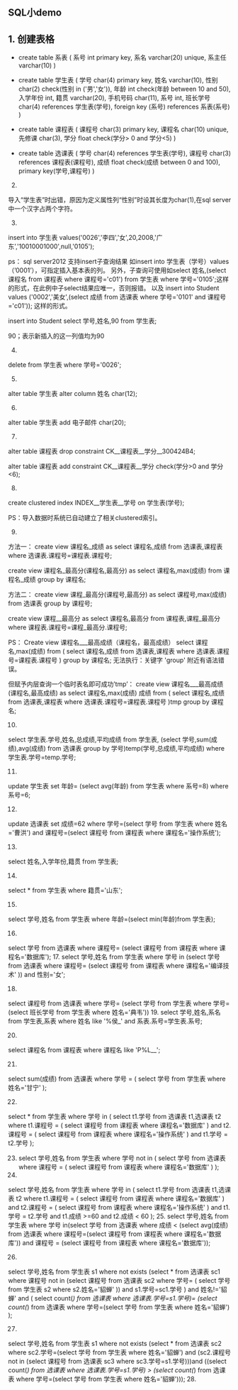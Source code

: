 ## SQL小demo
## 1. 创建表格
- create table 系表
(
系号 int primary key,
系名 varchar(20) unique,
系主任 varchar(10) 
)

- create table 学生表
(
学号 char(4) primary key,
姓名 varchar(10),
性别 char(2) check(性别 in ('男','女')), 
年龄 int check(年龄 between 10 and 50),
入学年份 int,
籍贯 varchar(20),
手机号码 char(11),
系号 int,
班长学号 char(4) references 学生表(学号),
foreign key (系号) references 系表(系号) 
) 

- create table 课程表
(
课程号 char(3) primary key,
课程名 char(10) unique,
先修课 char(3),
学分 float check(学分> 0 and 学分<5) 
)

- create table 选课表
(
学号 char(4) references 学生表(学号),
课程号 char(3) references 课程表(课程号),
成绩 float check(成绩 between 0 and 100),
primary key(学号,课程号) 
)

2.
导入“学生表”时出错，原因为定义属性列“性别”时设其长度为char(1),在sql server中一个汉字占两个字符。 

3.
insert
into 学生表
values('0026','李四','女',20,2008,'广东','10010001000',null,'0105');

ps：
sql server2012 支持insert子查询结果
如insert into 学生表（学号）values（’0001’），可指定插入基本表的列。
另外，子查询可使用如select 姓名,(select 课程名 from 课程表 where 课程号='c01') from 学生表 where 学号='0105';这样的形式，在此例中子select结果应唯一，否则报错。
以及
insert 
into Student
values ('0002','美女',(select 成绩 from 选课表 where 学号='0101' and 课程号='c01'));
这样的形式。


insert 
into Student
select 学号,姓名,90 from 学生表;

90；表示新插入的这一列值均为90


4.
delete
from 学生表
where 学号='0026';

5.
alter table 学生表
alter column 姓名 char(12);

6.
alter table 学生表
add 电子邮件 char(20);

7.
alter table 课程表
drop constraint CK__课程表__学分__300424B4;

alter table 课程表
add constraint CK__课程表__学分 check(学分>0 and 学分<6);

8.
create clustered index INDEX__学生表__学号 on 学生表(学号);

PS：导入数据时系统已自动建立了相关clustered索引。


9.
方法一：
create view 课程名_成绩
as
select 课程名,成绩
from 选课表,课程表
where 选课表.课程号=课程表.课程号;


create view 课程名_最高分(课程名,最高分)
as
select 课程名,max(成绩)
from 课程名_成绩
group by 课程名;

方法二：
create view 课程_最高分(课程号,最高分)
as
select 课程号,max(成绩)
from 选课表
group by 课程号;


create view 课程__最高分
as
select 课程名,最高分
from 课程表,课程_最高分
where 课程表.课程号=课程_最高分.课程号;

PS：
Create view 课程名___最高成绩（课程名，最高成绩）
select 课程名,max(成绩)
from
(
select 课程名,成绩
from 选课表,课程表
where 选课表.课程号=课程表.课程号
)
group by 课程名;
无法执行：关键字 'group' 附近有语法错误。

但赋予内层查询一个临时表名即可成功’tmp’：
create view 课程名___最高成绩(课程名,最高成绩)
as
select 课程名,max(成绩) 成绩
from
(
select 课程名,成绩
from 选课表,课程表
where 选课表.课程号=课程表.课程号
)tmp 
group by 课程名;


10.
select 学生表.学号,姓名,总成绩,平均成绩
from 学生表,
(select 学号,sum(成绩),avg(成绩)
from 选课表
group by 学号)temp(学号,总成绩,平均成绩)
where 学生表.学号=temp.学号;

11.
update 学生表
set 年龄= (select avg(年龄)
		   from 学生表
		   where 系号=8)
where 系号=6;

12.
update 选课表
set 成绩=62
where 学号=(select 学号 from 学生表 where 姓名='曹洪') 
	  and 课程号=(select 课程号 from 课程表 where 课程名='操作系统');

13.
select 姓名,入学年份,籍贯 from 学生表;

14.
select * from 学生表 where 籍贯='山东';

15.
select 学号,姓名 from 学生表 where 年龄=(select min(年龄)from 学生表); 

16.
select 学号 from 选课表 where 课程号=  (select 课程号 from 课程表 where 课程名='数据库');
17.
select 学号,姓名 from 学生表 where 学号 in (select 学号 from 选课表 where 课程号= (select 课程号 from 课程表 where 课程名='编译技术' )) and 性别='女';

18.
select 课程号 from 选课表 where 学号= (select 学号 from 学生表  where 学号=(select 班长学号 from 学生表 where 姓名='典韦'))
19.
select 学号,姓名,系名 from 学生表,系表 where 姓名 like '%侯_' and 系表.系号=学生表.系号;

20.
select 课程名 from 课程表 where 课程名 like 'P%L__';

21.
select sum(成绩)
from 选课表
where 学号 = 
			(
			select 学号
			from 学生表
			where 姓名='甘宁'
			);

22.
select *
from 学生表
where 学号 in
			(
			select t1.学号
			from 选课表 t1,选课表 t2
			where t1.课程号 = 
							(
							select 课程号
							from 课程表
							where 课程名='数据库'
							) 
				 and t2.课程号 =
							   (
							   select 课程号
							   from 课程表
							   where 课程名='操作系统'
							   )
			     and t1.学号 = t2.学号
			);

23. select 学号,姓名
from 学生表
where 学号 not in
			(
			select 学号
			from 选课表
			where 课程号 = 
							(
							select 课程号
							from 课程表
							where 课程名='数据库'
							) 
			);
24.
select 学号,姓名
from 学生表
where 学号 in
			(
			select t1.学号
			from 选课表 t1,选课表 t2
			where t1.课程号 = 
							(
							select 课程号
							from 课程表
							where 课程名='数据库'
							) 
				 and t2.课程号 =
							   (
							   select 课程号
							   from 课程表
							   where 课程名='操作系统'
							   )
			     and t1.学号 = t2.学号
				 and t1.成绩 >=60 and t2.成绩 < 60
			);
25.
select 学号,姓名
from 学生表
where 学号 in(select 学号 from 选课表 where 成绩 < (select avg(成绩) from 选课表 where 课程号=(select 课程号 from 课程表 where 课程名='数据库')) and 课程号 = (select 课程号 from 课程表 where 课程名='数据库'));

26.
select 学号,姓名
from 学生表 s1
where not exists (select * from  选课表 sc1 where 课程号 not in (select 课程号 from 选课表 sc2 where 学号= ( select 学号 from 学生表 s2  where s2.姓名='貂蝉' )) and s1.学号=sc1.学号 ) and 姓名!='貂蝉' and (
	select count(*)
	from 选课表
	where 选课表.学号=s1.学号)=
	(select count(*)
	from 选课表
	where 学号=(select 学号 from 学生表 where 姓名='貂蝉')
	);

27.
select 学号,姓名
from 学生表 s1
where not exists  (select * from 选课表 sc2 where sc2.学号=(select 学号 from 学生表 where 姓名='貂蝉') and (sc2.课程号 not in (select 课程号
from 选课表 sc3 where sc3.学号=s1.学号)))and ((select count(*) from 选课表 where 选课表.学号=s1.学号) > (select count(*) from 选课表 where 学号=(select 学号 from 学生表 where 姓名='貂蝉')));
28.

